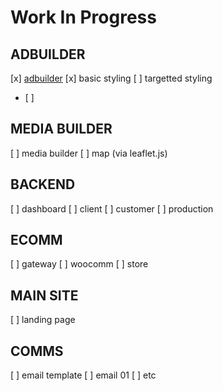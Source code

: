 # Work In Progress

## ADBUILDER
[x]  [adbuilder](https://40ftslinky.github.io/primetimeforgrowth/adbuilder.html)
  [x]  basic styling
  [ ]  targetted styling
  - [ ] 

## MEDIA BUILDER
[ ]  media builder 
  [ ]  map (via leaflet.js)

## BACKEND
[ ]  dashboard
  [ ]  client
  [ ]  customer
  [ ]  production
  
## ECOMM
[ ]  gateway
[ ]  woocomm
[ ]  store

## MAIN SITE
[ ]  landing page

## COMMS
[ ]  email template
  [ ]  email 01
  [ ]  etc
